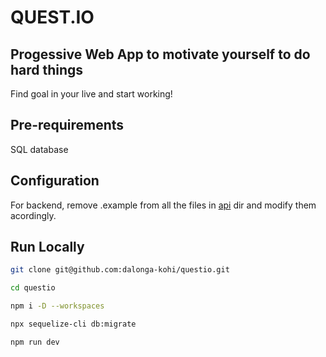 # QUEST.IO
 
## Progessive Web App to motivate yourself to do hard things
 
Find goal in your live and start working!
 
## Pre-requirements
 
SQL database

## Configuration
For backend, remove .example from all the files in [api](https://github.com/dalonga-kohi/questio/tree/master/api) dir and modify them acordingly.

## Run Locally
 
```bash
git clone git@github.com:dalonga-kohi/questio.git
```
 
```bash
cd questio
```
```bash
npm i -D --workspaces
```
```bash
npx sequelize-cli db:migrate
```
```bash
npm run dev
```
